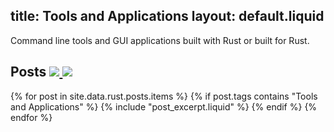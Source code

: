title: Tools and Applications
layout: default.liquid
---

Command line tools and GUI applications built with Rust or built for
Rust.

<h2>
  Posts
  <a class="feedicon" href="/tools-and-applications/feed.rss" title="Tools and Applications RSS Feed">
    <img src="/images/rss.svg" />
  </a>
  <a class="feedicon" href="/tools-and-applications/feed.json" title="Tools and Applications JSON Feed">
    <img src="/images/jsonfeed.png" />
  </a>
</h2>

{% for post in site.data.rust.posts.items %}
  {% if post.tags contains "Tools and Applications" %}
  {% include "post_excerpt.liquid" %}
  {% endif %}
{% endfor %}
